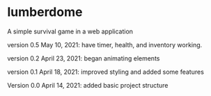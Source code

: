 # lumberdome
A simple survival game in a web application

version 0.5 May 10, 2021:
have timer, health, and inventory working.

version 0.2 April 23, 2021:
began animating elements

version 0.1 April 18, 2021:
improved styling and added some features

Version 0.0 April 14, 2021:
added basic project structure 
